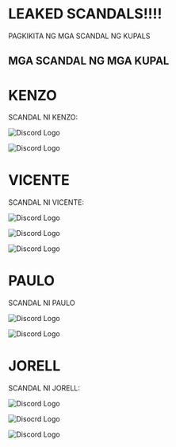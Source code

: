 # LEAKED SCANDALS!!!!

PAGKIKITA NG MGA SCANDAL NG KUPALS

## MGA SCANDAL NG MGA KUPAL

# KENZO

SCANDAL NI KENZO:

![Discord Logo](https://cdn.discordapp.com/attachments/1285610041994641445/1286137282503380994/image.png?ex=66ecd02f&is=66eb7eaf&hm=d74ca3a0530e871d61425db60e84b30c6e4e9f7522e68b770cd67166ffb88deb&)

![Discord Logo](https://cdn.discordapp.com/attachments/1285610041994641445/1286128224828522507/460337744_1053887893132128_7476203277579875640_n.png?ex=66ecc7bf&is=66eb763f&hm=4e6e9ead22a1c896eccd3d288fb7a0a295627ecad231274404657c8bb8baf512&)

# VICENTE

SCANDAL NI VICENTE:

![Discord Logo](https://cdn.discordapp.com/attachments/1285610041994641445/1286139938881929236/IMG_7088.png?ex=66ecd2a8&is=66eb8128&hm=ac146d963ff46743fc906cd6254c9ca0d98e1d19a32fea4aa657eab40562dc5d&)

![Discord Logo](https://cdn.discordapp.com/attachments/1285610041994641445/1285926273377370183/image.png?ex=66ec0baa&is=66eaba2a&hm=728a5dcd71cf0eb63b3fa62d516a673b61acd678e799cbdb8c0ce71cd9bf6123&)

![Discord Logo](https://cdn.discordapp.com/attachments/1285610041994641445/1286139666835439658/Messenger_creation_AB5A0947-6985-4862-9767-4025F05F938B.png?ex=66ecd267&is=66eb80e7&hm=c9d3b0a9aa88a373814e27726b5b31c8eb8c0df7aa1d054795d35a5aabe64db4&)

# PAULO

SCANDAL NI PAULO

![Discord Logo](https://cdn.discordapp.com/attachments/1285610041994641445/1286136376827449437/459844296_2551807671681128_5540785220415951575_n.jpg?ex=66eccf57&is=66eb7dd7&hm=5b1f26360213935fce659d031ad292b067365880b5f35e0ba0d208e3a386ed6f&)

![Discord Logo](https://cdn.discordapp.com/attachments/1285610041994641445/1286136377112789084/458260691_1569396070450111_5379603633556000124_n.jpg?ex=66eccf57&is=66eb7dd7&hm=666be0a501d5f5cf2e764959ab894706303a5d9ca5203ae44527beac93405760&)

# JORELL

SCANDAL NI JORELL:

![Discord Logo](https://cdn.discordapp.com/attachments/1285610041994641445/1286142030548045845/49CB8995-229E-4BDC-8E35-6FD62E7ADECB.png?ex=66ecd49b&is=66eb831b&hm=f5f34215f3bf0dae741178146eeb74c2c503eb9181356da9b06f30ae87ea3d34&)

![Disocrd Logo](https://cdn.discordapp.com/attachments/1285610041994641445/1286142031500152904/4DC35F64-D428-43F7-A342-94FC9AA2FB8B.jpg?ex=66ecd49b&is=66eb831b&hm=b22e2ed3093c301bb232fde287f94765e012e9559aa3d99d0c8d1524c752df47&)

![Discord Logo](https://cdn.discordapp.com/attachments/1285610041994641445/1286142031235776623/EE89DEBD-FA49-4F4F-A303-41507861F9C0.jpg?ex=66ecd49b&is=66eb831b&hm=5dec0db131faa06814632cfe519944110d31bb4b943962669c9d6e8da18fff26&)
